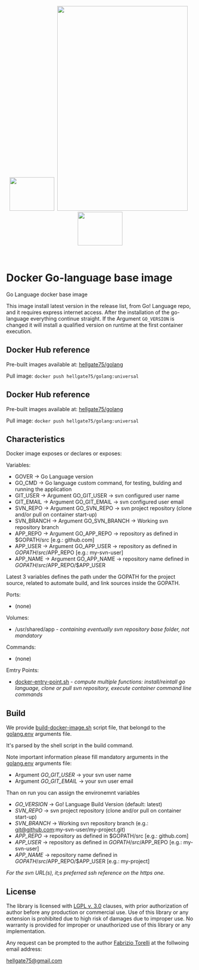 <p align="center">
<image width="120" height="90" src="../images/101-docker-logo.png"></image>&nbsp;
<image width="350" height="550" src="../images/golang-logo.png">
&nbsp;<image width="120" height="90" src="../images/docker-logo.png"></image>
</p><br/>

# Docker Go-language base image
Go Language docker base image

This image install latest version in the release list, from Go! Language repo, and it requires express internet access. After the
installation of the go-language everything continue straight. If the Argument `GO_VERSION` is changed it will install a qualified version on 
runtime at the first container execution.

## Docker Hub reference

Pre-built images available at: [hellgate75/golang](https://hub.docker.com/repository/docker/hellgate75/golang)

Pull image: `docker push hellgate75/golang:universal`

## Docker Hub reference

Pre-built images available at: [hellgate75/golang](https://hub.docker.com/repository/docker/hellgate75/golang)

Pull image: `docker push hellgate75/golang:universal`

## Characteristics

Docker image exposes or declares or exposes:


Variables:

* GOVER -> Go Language version
* GO_CMD -> Go language custom command, for testing, bulding and running the application
* GIT_USER -> Argument GO_GIT_USER -> svn configured user name
* GIT_EMAIL -> Argument GO_GIT_EMAIL -> svn configured user email
* SVN_REPO -> Argument GO_SVN_REPO -> svn project repository (clone and/or pull on container start-up) 
* SVN_BRANCH -> Argument GO_SVN_BRANCH -> Working svn repository branch
* APP_REPO -> Argument GO_APP_REPO -> repository as defined in $GOPATH/src [e.g.: github.com]
* APP_USER -> Argument GO_APP_USER -> repository as defined in $GOPATH/src/$APP_REPO [e.g.: my-svn-user]
* APP_NAME -> Argument GO_APP_NAME -> repository name defined in $GOPATH/src/$APP_REPO/$APP_USER

Latest 3 variables defines the path under the GOPATH for the project source, related to automate build, and link sources inside the GOPATH.


Ports:

* (none)


Volumes:

* /usr/shared/app - *containing eventually svn repository base folder, not mandatory*


Commands:

* (none)


Emtry Points:

* [docker-entry-point.sh](./docker-entry-point.sh) - *compute multiple functions: install/reintall go language, clone or pull svn repository, execute container command line commands*


## Build

We provide [build-docker-image.sh](./build-docker-image.sh) script file, that belongd to the [golang.env](./golang.env) arguments file. 

It's parsed by the shell script in the build command.

Note important information please fill mandatory arguments in the [golang.env](./golang.env) arguments file:
* Argument *GO_GIT_USER* -> your svn user name
* Argument *GO_GIT_EMAIL* -> your svn user email

Than on run you can assign the environemnt variables
* *GO_VERSION* -> Go! Language Build Version (default: latest) 
* *SVN_REPO* -> svn project repository (clone and/or pull on container start-up) 
* *SVN_BRANCH* -> Working svn repository branch (e.g.: git@github.com:my-svn-user/my-project.git)
* *APP_REPO* -> repository as defined in $GOPATH/src [e.g.: github.com]
* *APP_USER* -> repository as defined in $GOPATH/src/$APP_REPO [e.g.: my-svn-user]
* *APP_NAME* -> repository name defined in $GOPATH/src/$APP_REPO/$APP_USER [e.g.: my-project]

*For the svn URL(s), it;s preferred ssh reference on the https one.*

## License

The library is licensed with [LGPL v. 3.0](/LICENSE) clauses, with prior authorization of author before any production or commercial use. Use of this library or any extension is prohibited due to high risk of damages due to improper use. No warranty is provided for improper or unauthorized use of this library or any implementation.

Any request can be prompted to the author [Fabrizio Torelli](https://www.linkedin.com/in/fabriziotorelli) at the follwoing email address:

[hellgate75@gmail.com](mailto:hellgate75@gmail.com)
